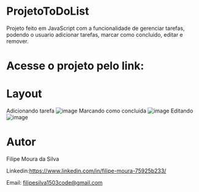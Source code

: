 # ProjetoToDoList
Projeto feito em JavaScript com a funcionalidade de gerenciar tarefas, podendo o usuario adicionar tarefas, marcar como concluido, editar e remover.

# Acesse o projeto pelo link:

# Layout
Adicionando tarefa
![image](https://user-images.githubusercontent.com/100590351/211868589-4e1d09f6-2ead-48a6-bdaf-291be573a043.png)
Marcando como concluida
![image](https://user-images.githubusercontent.com/100590351/211868742-0b63eebc-dea9-4f4e-9dad-599d5890f9d9.png)
Editando
![image](https://user-images.githubusercontent.com/100590351/211868835-5afe70ea-54bd-421a-ade5-61a00520ddb7.png)

# Autor
Filipe Moura da Silva

Linkedin:https://www.linkedin.com/in/filipe-moura-75925b233/

Email: filipesilva1503code@gmail.com
